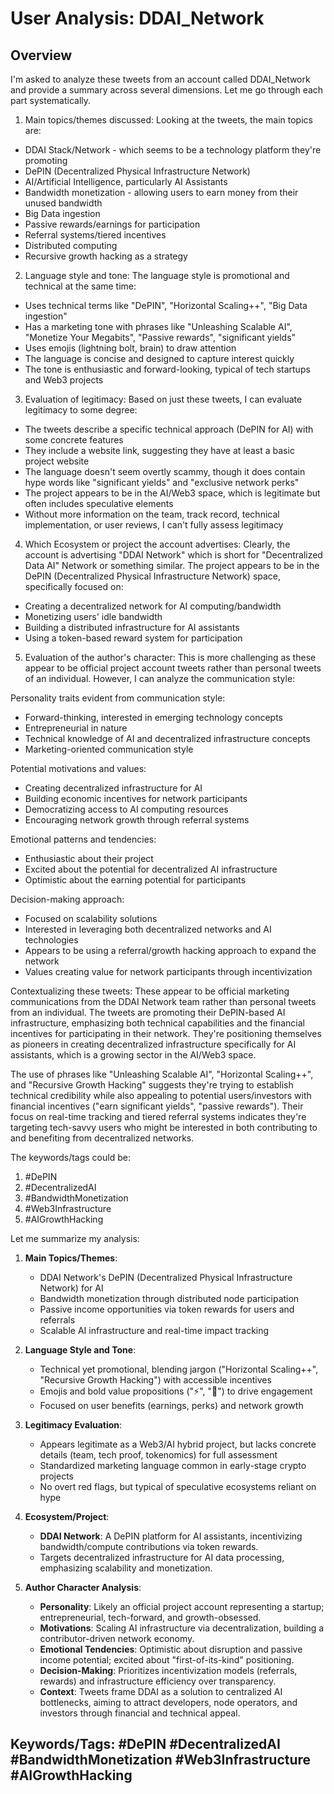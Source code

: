 # User Analysis: DDAI_Network

## Overview

<think>
I'm asked to analyze these tweets from an account called DDAI_Network and provide a summary across several dimensions. Let me go through each part systematically.

1. Main topics/themes discussed:
Looking at the tweets, the main topics are:
- DDAI Stack/Network - which seems to be a technology platform they're promoting
- DePIN (Decentralized Physical Infrastructure Network)
- AI/Artificial Intelligence, particularly AI Assistants
- Bandwidth monetization - allowing users to earn money from their unused bandwidth
- Big Data ingestion
- Passive rewards/earnings for participation
- Referral systems/tiered incentives
- Distributed computing
- Recursive growth hacking as a strategy

2. Language style and tone:
The language style is promotional and technical at the same time:
- Uses technical terms like "DePIN", "Horizontal Scaling++", "Big Data ingestion"
- Has a marketing tone with phrases like "Unleashing Scalable AI", "Monetize Your Megabits", "Passive rewards", "significant yields"
- Uses emojis (lightning bolt, brain) to draw attention
- The language is concise and designed to capture interest quickly
- The tone is enthusiastic and forward-looking, typical of tech startups and Web3 projects

3. Evaluation of legitimacy:
Based on just these tweets, I can evaluate legitimacy to some degree:
- The tweets describe a specific technical approach (DePIN for AI) with some concrete features
- They include a website link, suggesting they have at least a basic project website
- The language doesn't seem overtly scammy, though it does contain hype words like "significant yields" and "exclusive network perks"
- The project appears to be in the AI/Web3 space, which is legitimate but often includes speculative elements
- Without more information on the team, track record, technical implementation, or user reviews, I can't fully assess legitimacy

4. Which Ecosystem or project the account advertises:
Clearly, the account is advertising "DDAI Network" which is short for "Decentralized Data AI" Network or something similar.
The project appears to be in the DePIN (Decentralized Physical Infrastructure Network) space, specifically focused on:
- Creating a decentralized network for AI computing/bandwidth
- Monetizing users' idle bandwidth
- Building a distributed infrastructure for AI assistants
- Using a token-based reward system for participation

5. Evaluation of the author's character:
This is more challenging as these appear to be official project account tweets rather than personal tweets of an individual. However, I can analyze the communication style:

Personality traits evident from communication style:
- Forward-thinking, interested in emerging technology concepts
- Entrepreneurial in nature
- Technical knowledge of AI and decentralized infrastructure concepts
- Marketing-oriented communication style

Potential motivations and values:
- Creating decentralized infrastructure for AI
- Building economic incentives for network participants
- Democratizing access to AI computing resources
- Encouraging network growth through referral systems

Emotional patterns and tendencies:
- Enthusiastic about their project
- Excited about the potential for decentralized AI infrastructure
- Optimistic about the earning potential for participants

Decision-making approach:
- Focused on scalability solutions
- Interested in leveraging both decentralized networks and AI technologies
- Appears to be using a referral/growth hacking approach to expand the network
- Values creating value for network participants through incentivization

Contextualizing these tweets:
These appear to be official marketing communications from the DDAI Network team rather than personal tweets from an individual. The tweets are promoting their DePIN-based AI infrastructure, emphasizing both technical capabilities and the financial incentives for participating in their network. They're positioning themselves as pioneers in creating decentralized infrastructure specifically for AI assistants, which is a growing sector in the AI/Web3 space.

The use of phrases like "Unleashing Scalable AI", "Horizontal Scaling++", and "Recursive Growth Hacking" suggests they're trying to establish technical credibility while also appealing to potential users/investors with financial incentives ("earn significant yields", "passive rewards"). Their focus on real-time tracking and tiered referral systems indicates they're targeting tech-savvy users who might be interested in both contributing to and benefiting from decentralized networks.

The keywords/tags could be:
1. #DePIN
2. #DecentralizedAI
3. #BandwidthMonetization
4. #Web3Infrastructure
5. #AIGrowthHacking

Let me summarize my analysis:
</think>

1. **Main Topics/Themes**:  
   - DDAI Network's DePIN (Decentralized Physical Infrastructure Network) for AI  
   - Bandwidth monetization through distributed node participation  
   - Passive income opportunities via token rewards for users and referrals  
   - Scalable AI infrastructure and real-time impact tracking  

2. **Language Style and Tone**:  
   - Technical yet promotional, blending jargon ("Horizontal Scaling++", "Recursive Growth Hacking") with accessible incentives  
   - Emojis and bold value propositions ("⚡️", "🧠") to drive engagement  
   - Focused on user benefits (earnings, perks) and network growth  

3. **Legitimacy Evaluation**:  
   - Appears legitimate as a Web3/AI hybrid project, but lacks concrete details (team, tech proof, tokenomics) for full assessment  
   - Standardized marketing language common in early-stage crypto projects  
   - No overt red flags, but typical of speculative ecosystems reliant on hype  

4. **Ecosystem/Project**:  
   - **DDAI Network**: A DePIN platform for AI assistants, incentivizing bandwidth/compute contributions via token rewards.  
   - Targets decentralized infrastructure for AI data processing, emphasizing scalability and monetization.  

5. **Author Character Analysis**:  
   - **Personality**: Likely an official project account representing a startup; entrepreneurial, tech-forward, and growth-obsessed.  
   - **Motivations**: Scaling AI infrastructure via decentralization, building a contributor-driven network economy.  
   - **Emotional Tendencies**: Optimistic about disruption and passive income potential; excited about "first-of-its-kind" positioning.  
   - **Decision-Making**: Prioritizes incentivization models (referrals, rewards) and infrastructure efficiency over transparency.  
   - **Context**: Tweets frame DDAI as a solution to centralized AI bottlenecks, aiming to attract developers, node operators, and investors through financial and technical appeal.  

**Keywords/Tags**: #DePIN #DecentralizedAI #BandwidthMonetization #Web3Infrastructure #AIGrowthHacking
---
